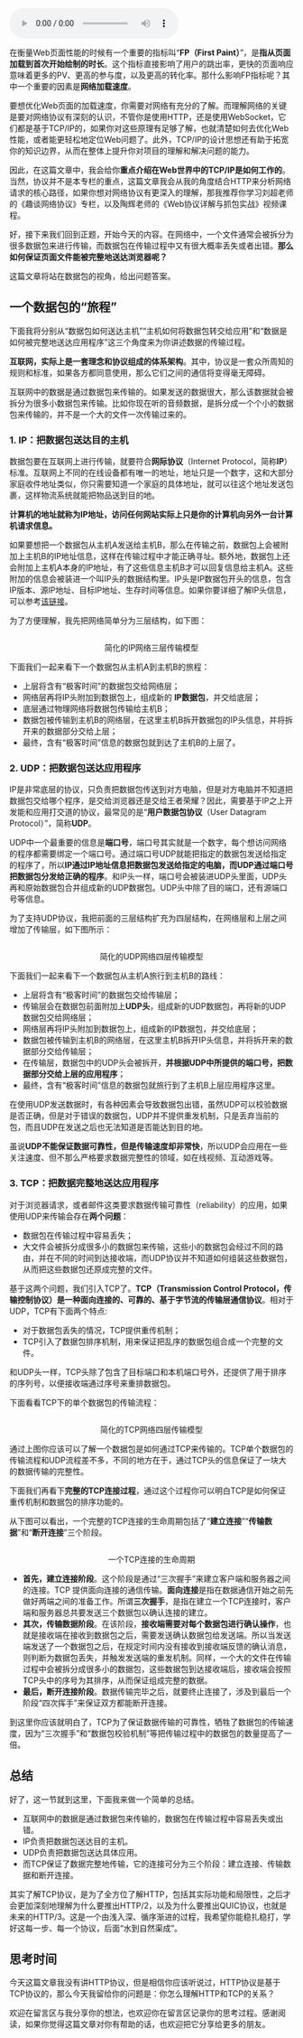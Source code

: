 <audio title="02 _ TCP协议：如何保证页面文件能被完整送达浏览器？" src="https://static001.geekbang.org/resource/audio/98/ab/989fd02dfaccd7c08555afd3ee2138ab.mp3" controls="controls"></audio> 
<p>在衡量Web页面性能的时候有一个重要的指标叫“<strong>FP（First Paint）</strong>”，是<strong>指从页面加载到首次开始绘制的时长</strong>。这个指标直接影响了用户的跳出率，更快的页面响应意味着更多的PV、更高的参与度，以及更高的转化率。那什么影响FP指标呢？其中一个重要的因素是<strong>网络加载速度</strong>。</p><p>要想优化Web页面的加载速度，你需要对网络有充分的了解。而理解网络的关键是要对网络协议有深刻的认识，不管你是使用HTTP，还是使用WebSocket，它们都是基于TCP/IP的，如果你对这些原理有足够了解，也就清楚如何去优化Web性能，或者能更轻松地定位Web问题了。此外，TCP/IP的设计思想还有助于拓宽你的知识边界，从而在整体上提升你对项目的理解和解决问题的能力。</p><p>因此，在这篇文章中，我会给你<strong>重点介绍在Web世界中的TCP/IP是如何工作的</strong>。当然，协议并不是本专栏的重点，这篇文章我会从我的角度结合HTTP来分析网络请求的核心路径，如果你想对网络协议有更深入的理解，那我推荐你学习刘超老师的《趣谈网络协议》专栏，以及陶辉老师的《Web协议详解与抓包实战》视频课程。</p><p>好，接下来我们回到正题，开始今天的内容。在网络中，一个文件通常会被拆分为很多数据包来进行传输，而数据包在传输过程中又有很大概率丢失或者出错。<strong>那么如何保证页面文件能被完整地送达浏览器呢？</strong></p><!-- [[[read_end]]] --><p>这篇文章将站在数据包的视角，给出问题答案。</p><h2>一个数据包的“旅程”</h2><p>下面我将分别从“数据包如何送达主机”“主机如何将数据包转交给应用”和“数据是如何被完整地送达应用程序”这三个角度来为你讲述数据的传输过程。</p><p><strong>互联网，实际上是一套理念和协议组成的体系架构</strong>。其中，协议是一套众所周知的规则和标准，如果各方都同意使用，那么它们之间的通信将变得毫无障碍。</p><p>互联网中的数据是通过数据包来传输的。如果发送的数据很大，那么该数据就会被拆分为很多小数据包来传输。比如你现在听的音频数据，是拆分成一个个小的数据包来传输的，并不是一个大的文件一次传输过来的。</p><h3>1. IP：把数据包送达目的主机</h3><p>数据包要在互联网上进行传输，就要符合<strong>网际协议</strong>（Internet Protocol，简称<strong>IP</strong>）标准。互联网上不同的在线设备都有唯一的地址，地址只是一个数字，这和大部分家庭收件地址类似，你只需要知道一个家庭的具体地址，就可以往这个地址发送包裹，这样物流系统就能把物品送到目的地。</p><p><strong>计算机的地址就称为IP地址，访问任何网站实际上只是你的计算机向另外一台计算机请求信息。</strong></p><p>如果要想把一个数据包从主机A发送给主机B，那么在传输之前，数据包上会被附加上主机B的IP地址信息，这样在传输过程中才能正确寻址。额外地，数据包上还会附加上主机A本身的IP地址，有了这些信息主机B才可以回复信息给主机A。这些附加的信息会被装进一个叫IP头的数据结构里。IP头是IP数据包开头的信息，包含IP版本、源IP地址、目标IP地址、生存时间等信息。如果你要详细了解IP头信息，可以参考<a href="https://zh.wikipedia.org/wiki/%E4%BC%A0%E8%BE%93%E6%8E%A7%E5%88%B6%E5%8D%8F%E8%AE%AE">该链接</a>。</p><p>为了方便理解，我先把网络简单分为三层结构，如下图：</p><p><img src="https://static001.geekbang.org/resource/image/00/4d/00d9bcad0bda1fdb43ead428e89ae74d.png?wh=1142*703" alt=""></p><center><span class="reference">简化的IP网络三层传输模型</span></center><p>下面我们一起来看下一个数据包从主机A到主机B的旅程：</p><ul>
<li>上层将含有“极客时间”的数据包交给网络层；</li>
<li>网络层再将IP头附加到数据包上，组成新的 <strong>IP数据包</strong>，并交给底层；</li>
<li>底层通过物理网络将数据包传输给主机B；</li>
<li>数据包被传输到主机B的网络层，在这里主机B拆开数据包的IP头信息，并将拆开来的数据部分交给上层；</li>
<li>最终，含有“极客时间”信息的数据包就到达了主机B的上层了。</li>
</ul><h3>2. UDP：把数据包送达应用程序</h3><p>IP是非常底层的协议，只负责把数据包传送到对方电脑，但是对方电脑并不知道把数据包交给哪个程序，是交给浏览器还是交给王者荣耀？因此，需要基于IP之上开发能和应用打交道的协议，最常见的是“<strong>用户数据包协议</strong>（User Datagram Protocol）”，简称<strong>UDP</strong>。</p><p>UDP中一个最重要的信息是<strong>端口号</strong>，端口号其实就是一个数字，每个想访问网络的程序都需要绑定一个端口号。通过端口号UDP就能把指定的数据包发送给指定的程序了，所以<strong>IP通过IP地址信息把数据包发送给指定的电脑，而UDP通过端口号把数据包分发给正确的程序</strong>。和IP头一样，端口号会被装进UDP头里面，UDP头再和原始数据包合并组成新的UDP数据包。UDP头中除了目的端口，还有源端口号等信息。</p><p>为了支持UDP协议，我把前面的三层结构扩充为四层结构，在网络层和上层之间增加了传输层，如下图所示：</p><p><img src="https://static001.geekbang.org/resource/image/3e/ea/3edb673a43f23d84253c52124ce447ea.png?wh=1142*814" alt=""></p><center><span class="reference">简化的UDP网络四层传输模型</span></center><p>下面我们一起来看下一个数据包从主机A旅行到主机B的路线：</p><ul>
<li>上层将含有“极客时间”的数据包交给传输层；</li>
<li>传输层会在数据包前面附加上<strong>UDP头</strong>，组成新的UDP数据包，再将新的UDP数据包交给网络层；</li>
<li>网络层再将IP头附加到数据包上，组成新的IP数据包，并交给底层；</li>
<li>数据包被传输到主机B的网络层，在这里主机B拆开IP头信息，并将拆开来的数据部分交给传输层；</li>
<li>在传输层，数据包中的UDP头会被拆开，<strong>并根据UDP中所提供的端口号，把数据部分交给上层的应用程序</strong>；</li>
<li>最终，含有“极客时间”信息的数据包就旅行到了主机B上层应用程序这里。</li>
</ul><p>在使用UDP发送数据时，有各种因素会导致数据包出错，虽然UDP可以校验数据是否正确，但是对于错误的数据包，UDP并不提供重发机制，只是丢弃当前的包，而且UDP在发送之后也无法知道是否能达到目的地。</p><p>虽说<strong>UDP不能保证数据可靠性，但是传输速度却非常快</strong>，所以UDP会应用在一些关注速度、但不那么严格要求数据完整性的领域，如在线视频、互动游戏等。</p><h3>3. TCP：把数据完整地送达应用程序</h3><p>对于浏览器请求，或者邮件这类要求数据传输可靠性（reliability）的应用，如果使用UDP来传输会存在<strong>两个问题</strong>：</p><ul>
<li>数据包在传输过程中容易丢失；</li>
<li>大文件会被拆分成很多小的数据包来传输，这些小的数据包会经过不同的路由，并在不同的时间到达接收端，而UDP协议并不知道如何组装这些数据包，从而把这些数据包还原成完整的文件。</li>
</ul><p>基于这两个问题，我们引入TCP了。<strong>TCP（Transmission Control Protocol，传输控制协议）是一种面向连接的、可靠的、基于字节流的传输层通信协议</strong>。相对于UDP，TCP有下面两个特点:</p><ul>
<li>对于数据包丢失的情况，TCP提供重传机制；</li>
<li>TCP引入了数据包排序机制，用来保证把乱序的数据包组合成一个完整的文件。</li>
</ul><p>和UDP头一样，TCP头除了包含了目标端口和本机端口号外，还提供了用于排序的序列号，以便接收端通过序号来重排数据包。</p><p>下面看看TCP下的单个数据包的传输流程：</p><p><img src="https://static001.geekbang.org/resource/image/94/32/943ac29f7d5b45a8861b0cde5da99032.png?wh=1142*798" alt=""></p><center><span class="reference">简化的TCP网络四层传输模型</span></center><p>通过上图你应该可以了解一个数据包是如何通过TCP来传输的。TCP单个数据包的传输流程和UDP流程差不多，不同的地方在于，通过TCP头的信息保证了一块大的数据传输的完整性。</p><p>下面我们再看下<strong>完整的TCP连接过程</strong>，通过这个过程你可以明白TCP是如何保证重传机制和数据包的排序功能的。</p><p>从下图可以看出，一个完整的TCP连接的生命周期包括了“<strong>建立连接</strong>”“<strong>传输数据</strong>”和“<strong>断开连接</strong>”三个阶段。</p><p><img src="https://static001.geekbang.org/resource/image/44/44/440ee50de56edc27c6b3c992b3a25844.png?wh=1142*408" alt=""></p><center><span class="reference">一个TCP连接的生命周期</span></center><ul>
<li><strong>首先，建立连接阶段</strong>。这个阶段是通过“三次握手”来建立客户端和服务器之间的连接。TCP 提供面向连接的通信传输。<strong>面向连接</strong>是指在数据通信开始之前先做好两端之间的准备工作。所谓<strong>三次握手</strong>，是指在建立一个TCP连接时，客户端和服务器总共要发送三个数据包以确认连接的建立。</li>
<li><strong>其次，传输数据阶段</strong>。在该阶段，<strong>接收端需要对每个数据包进行确认操作</strong>，也就是接收端在接收到数据包之后，需要发送确认数据包给发送端。所以当发送端发送了一个数据包之后，在规定时间内没有接收到接收端反馈的确认消息，则判断为数据包丢失，并触发发送端的重发机制。同样，一个大的文件在传输过程中会被拆分成很多小的数据包，这些数据包到达接收端后，接收端会按照TCP头中的序号为其排序，从而保证组成完整的数据。</li>
<li><strong>最后，断开连接阶段</strong>。数据传输完毕之后，就要终止连接了，涉及到最后一个阶段“四次挥手”来保证双方都能断开连接。</li>
</ul><p>到这里你应该就明白了，TCP为了保证数据传输的可靠性，牺牲了数据包的传输速度，因为“三次握手”和“数据包校验机制”等把传输过程中的数据包的数量提高了一倍。</p><h2>总结</h2><p>好了，这一节就到这里，下面我来做一个简单的总结。</p><ul>
<li>互联网中的数据是通过数据包来传输的，数据包在传输过程中容易丢失或出错。</li>
<li>IP负责把数据包送达目的主机。</li>
<li>UDP负责把数据包送达具体应用。</li>
<li>而TCP保证了数据完整地传输，它的连接可分为三个阶段：建立连接、传输数据和断开连接。</li>
</ul><p>其实了解TCP协议，是为了全方位了解HTTP，包括其实际功能和局限性，之后才会更加深刻地理解为什么要推出HTTP/2，以及为什么要推出QUIC协议，也就是未来的HTTP/3。这是一个由浅入深、循序渐进的过程，我希望你能稳扎稳打，学好这每一步、每一个协议，后面“水到自然渠成”。</p><h2>思考时间</h2><p>今天这篇文章我没有讲HTTP协议，但是相信你应该听说过，HTTP协议是基于TCP协议的，那么今天我留给你的问题是：你怎么理解HTTP和TCP的关系？</p><p>欢迎在留言区与我分享你的想法，也欢迎你在留言区记录你的思考过程。感谢阅读，如果你觉得这篇文章对你有帮助的话，也欢迎把它分享给更多的朋友。</p><p></p>
